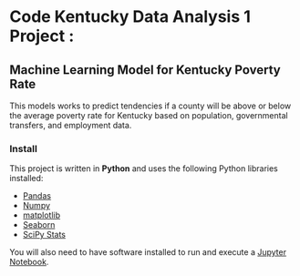 # Code Kentucky Data Analysis 1 Project :

## Machine Learning Model for Kentucky Poverty Rate

This models works to predict tendencies if a county will be above or below the average poverty rate for Kentucky based on population, governmental transfers, and employment data.

### Install

This project is written in **Python** and uses the following Python libraries installed:


* [Pandas](https://pandas.pydata.org/)
* [Numpy](https://numpy.org/)
* [matplotlib](https://matplotlib.org/)
* [Seaborn](https://seaborn.pydata.org/)
* [SciPy Stats](https://docs.scipy.org/doc/scipy/tutorial/stats.html)



You will also need to have software installed to run and execute a [Jupyter Notebook](http://jupyter.org/install.html).

